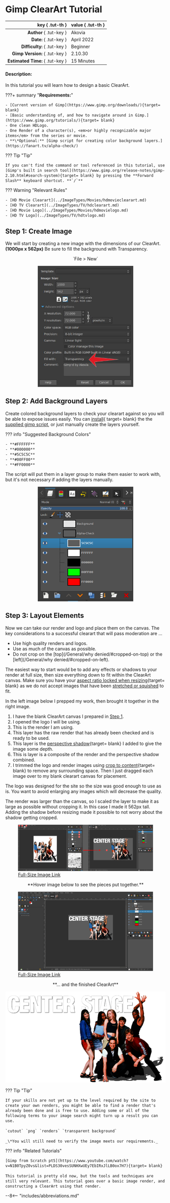# **Gimp ClearArt Tutorial**

<div class="tut-table" markdown>

| key                  { .tut-th } | value                 { .tut-th } |
| -------------------------------: | :-------------------------------- |
| **Author**          { .tut-key } | Akovia                            |
| **Date:**           { .tut-key } | April 2022                        |
| **Difficulty:**     { .tut-key } | Beginner                          |
| **Gimp Version:**   { .tut-key } | 2.10.30                           |
| **Estimated Time:** { .tut-key } | 15 Minutes                        |

</div>

#### Description:

In this tutorial you will learn how to design a basic ClearArt. 

???+ summary "**Requirements:**"

    - [Current version of Gimp](https://www.gimp.org/downloads/){target= blank}
    - [Basic understanding of, and how to navigate around in Gimp.](https://www.gimp.org/tutorials/){target= blank}
    - One clean HDLogo.
    - One Render of a character(s), <em>or highly recognizable major items</em> from the series or movie.
    - **\*Optional:** [Gimp script for creating color background layers.](https://fanart.tv/alpha-check/)

??? Tip "Tip"

    If you can't find the command or tool referenced in this tutorial, use [Gimp's built in search tool](https://www.gimp.org/release-notes/gimp-2.10.html#search-system){target= blank} by pressing the **Forward Slash** keyboard shortcut. **`/`**

??? Warning "Relevant Rules"
    
    - [HD Movie Clearart](../ImageTypes/Movies/hdmovieclearart.md)
    - [HD TV Clearart](../ImageTypes/TV/hdclearart.md)
    - [HD Movie Logo](../ImageTypes/Movies/hdmovielogo.md)
    - [HD TV Logo](../ImageTypes/TV/hdtvlogo.md)

## **Step 1:** Create Image

We will start by creating a new image with the dimensions of our ClearArt. **(1000px x 562px)** Be sure to fill the background with Transparency.

<p style="text-align:center;" markdown > `File > New` </p>

<p class="center-image" style="text-align:center;" ><img id='tut-image' width="300" style="border-radius;.5em;margin:auto;" src="../../../assets/images/tutorial-assets/gimp-clearart-create-new-image.jpg"/></p>


## **Step 2:** Add Background Layers

Create colored background layers to check your clearart against so you will be able to expose issues easily. You can [install](https://docs.gimp.org/en/install-script-fu.html){ target= blank} the the [supplied gimp script](https://fanart.tv/alpha-check/), or just manually create the layers yourself.

??? info "Suggested Background Colors"

    - **#FFFFFF**
    - **#000000**
    - **#5C5C5C**
    - **#00FF00**
    - **#FF0000** 
  
The script will put them in a layer group to make them easier to work with, but it's not necessary if adding the layers manually.

<p class="center-image" style="text-align:center;" ><img id='tut-image' width="300" style="border-radius;.5em;margin:auto;" src="../../../assets/images/tutorial-assets/gimp-clearart-add-background-layers.jpg"/></p>

## **Step 3:** Layout Elements

Now we can take our render and logo and place them on the canvas. The key considerations to a successful clearart that will pass moderation are ...

- Use high quality renders and logos.
- Use as much of the canvas as possible.
- Do not crop on the [top](/General/why denied/#cropped-on-top) or the [left](/General/why denied/#cropped-on-left).

The easiest way to start would be to add any effects or shadows to your render at full size, then size everything down to fit within the ClearArt canvas. Make sure you have your [aspect ratio locked when resizing](https://www.gimp.org/tutorials/GIMP_Quickies/#changing-the-size-dimensions-of-an-image-scale){target= blank} as we do not accept images that have been [stretched or squished](/General/why%20denied/#aspect-ratio) to fit.

In the left image below I prepped my work, then brought it together in the right image.

1. I have the blank ClearArt canvas I prepared in [Step 1](#step-1-create-image).
2. I opened the logo I will be using.
3. This is the render I am using.
4. This layer has the raw render that has already been checked and is ready to be used.
5. This layer is the [perspective shadow](https://docs.gimp.org/2.10/en/script-fu-perspective-shadow.html){target= blank} I added to give the image some depth.
6. This is layer is a composite of the render and the perspective shadow combined.
7. I trimmed the logo and render images using [crop to content](https://docs.gimp.org/en/gimp-image-crop.html){target= blank} to remove any surrounding space. Then I just dragged each image over to my blank clearart canvas for placement.

The logo was designed for the site so the size was good enough to use as is. You want to avoid enlarging any images which will decrease the quality.

The render was larger than the canvas, so I scaled the layer to make it as large as possible without cropping it. In this case I made it 562px tall. Adding the shadow before resizing made it possible to not worry about the shadow getting cropped.

<figure><img id='tut-image' style="border-radius;.5em;margin:auto;" src="../../../assets/images/tutorial-assets/gimp-clearart-prep-render-2-layout.jpg" onclick='"window.open(http://localhost:8000/assets/images/tutorial-assets/gimp-clearart-prep-render-2-layout.jpg)"'/><figcaption><a href="../../../assets/images/tutorial-assets/gimp-clearart-prep-render-2-layout.jpg">Full-Size Image Link</a></figcaption></figure>

<p style="text-align:center;" markdown > **Hover image below to see the pieces put together.** </p>

<figure><img class="center-image" style="border-radius;.5em;" src="../../../assets/images/tutorial-assets/gimp-clearart-crop-n-drag.jpg" onmouseover="this.src='../../../assets/images/tutorial-assets/gimp-clearart-crop-n-drag.gif'" onmouseout="this.src='../../../assets/images/tutorial-assets/gimp-clearart-crop-n-drag.jpg'"/><figcaption><a href="../../../assets/images/tutorial-assets/gimp-clearart-crop-n-drag.gif">Full-Size Image Link</a></figcaption></figure>

<p style="text-align:center;" markdown > **... and the finished ClearArt** </p>

<img class="center-image" style="border-radius;.5em;" src="../../../assets/images/tutorial-assets/gimp-clearart-tutorial-finished.jpg" onmouseover="this.src='../../../assets/images/tutorial-assets/gimp-clearart-tutorial-finished-border.jpg'" onmouseout="this.src='../../../assets/images/tutorial-assets/gimp-clearart-tutorial-finished.jpg'"/>

??? Tip "Tip"

    If your skills are not yet up to the level required by the site to create your own renders, you might be able to find a render that's already been done and is free to use. Adding some or all of the following terms to your image search might turn up a result you can use.
    
    `cutout` `png` `renders` `transparent background`

    _\*You will still need to verify the image meets our requirements._

??? info "Related Tutorials"

    [Gimp from Scratch pt5](https://www.youtube.com/watch?v=N1B0TpyZ0vs&list=PLDS30vesSUNHXwUEy7EbIRxJlLB0ox7H7){target= blank}

    This tutorial is pretty old now, but the tools and techniques are still very relevant. This tutorial goes over a basic image render, and constructing a ClearArt using that render.


--8<-- "includes/abbreviations.md"


